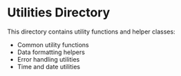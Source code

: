 # Utilities Directory

This directory contains utility functions and helper classes:

- Common utility functions
- Data formatting helpers
- Error handling utilities
- Time and date utilities